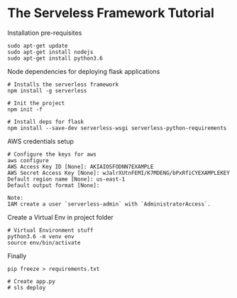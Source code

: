 # The Serveless Framework Tutorial

Installation pre-requisites

```
sudo apt-get update
sudo apt-get install nodejs
sudo apt-get install python3.6

```

Node dependencies for deploying flask applications

```
# Installs the serverless framework
npm install -g serverless

# Init the project
npm init -f

# Install deps for flask
npm install --save-dev serverless-wsgi serverless-python-requirements
```

AWS credentials setup

```
# Configure the keys for aws
aws configure
AWS Access Key ID [None]: AKIAIOSFODNN7EXAMPLE
AWS Secret Access Key [None]: wJalrXUtnFEMI/K7MDENG/bPxRfiCYEXAMPLEKEY
Default region name [None]: us-east-1
Default output format [None]:

Note:
IAM create a user `serverless-admin` with `AdministratorAccess`.
```

Create a Virtual Env in project folder

```
# Virtual Environment stuff
python3.6 -m venv env
source env/bin/activate
```

Finally
```
pip freeze > requirements.txt

# Create app.py
# sls deploy
```